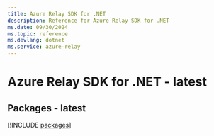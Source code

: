 ```yaml
---
title: Azure Relay SDK for .NET
description: Reference for Azure Relay SDK for .NET
ms.date: 09/30/2024
ms.topic: reference
ms.devlang: dotnet
ms.service: azure-relay
---
```

# Azure Relay SDK for .NET - latest
## Packages - latest
[!INCLUDE [packages](relay-index.md)]